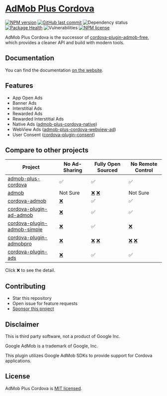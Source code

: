 # [AdMob Plus Cordova](https://admob-plus.github.io)

[![NPM version][b1]][p0]
[![GitHub last commit][b2]][b2-l]
![Dependency status][b3]
[![Package Health][b4]][b4-l]
![Vulnerabilities][b5]
[![NPM license][b6]][b6-l]

AdMob Plus Cordova is the successor of [cordova-plugin-admob-free](https://github.com/ratson/cordova-plugin-admob-free), which provides a cleaner API and build with modern tools.

## Documentation

You can find the documentation [on the website](https://admob-plus.github.io/docs/cordova).

## Features

- App Open Ads
- Banner Ads
- Interstitial Ads
- Rewarded Ads
- Rewarded Interstitial Ads
- Native Ads ([admob-plus-cordova-native](https://www.npmjs.com/package/admob-plus-cordova-native))
- WebView Ads ([admob-plus-cordova-webview-ad](https://www.npmjs.com/package/admob-plus-cordova-webview-ad))
- User Consent ([cordova-plugin-consent](https://www.npmjs.com/package/cordova-plugin-consent))

## Compare to other projects

|              Project              |  No Ad-Sharing  |    Fully Open Sourced     |        No Remote Control        |
| --------------------------------- | --------------- | ------------------------- | ------------------------------- |
| [admob-plus-cordova][p0]          | ✅               | ✅                         | ✅                               |
| [admob][p1]                       | Not Sure        | [❌][p2-bin1] [❌][p2-bin2] | Not Sure                        |
| [cordova-admob][p2]               | [❌][p2-android] | ✅                         | ✅                               |
| [cordova-plugin-ad-admob][p3]     | [❌][p3-android] | ✅                         | ✅                               |
| [cordova-plugin-admob-simple][p4] | [❌][p4-android] | ✅                         | [❌][p4-remote1]                 |
| [cordova-plugin-admobpro][p5]     | [❌][p5-share]   | [❌][p5-bin1] [❌][p5-bin2] | [❌][p5-remote1] [❌][p5-remote2] |
| [cordova-plugin-ads][p6]          | [❌][p6-share]   | ✅                         | ✅                               |

Click ❌ to see the detail.

[p0]: https://www.npmjs.com/package/admob-plus-cordova
[p1]: https://www.npmjs.com/package/admob
[p2]: https://www.npmjs.com/package/cordova-admob
[p2-android]: https://github.com/appfeel/admob-google-cordova/blob/3f122f278a323a4bc9e580f400182a7bd690a346/src/android/AdMobAds.java#L569
[p2-bin1]: https://github.com/admob-google/admob-cordova/blob/master/src/android/libs/admobadplugin.jar
[p2-bin2]: https://github.com/admob-google/admob-cordova/blob/master/src/ios/AdmobAPI.framework/AdmobAPI
[p3]: https://www.npmjs.com/package/cordova-plugin-ad-admob
[p3-android]: https://github.com/cranberrygame/cordova-plugin-ad-admob/blob/7aaa397b19ab63579d6aa68fbf20ffdf795a15fc/src/android/AdMobPlugin.java#L330
[p4]: https://github.com/sunnycupertino/cordova-plugin-admob-simple
[p4-android]: https://github.com/sunnycupertino/cordova-plugin-admob-simple/blob/a58846c1ea14188a4aef44381ccd28ffdcae3bfa/src/android/AdMob.java#L207
[p4-remote1]: https://github.com/sunnycupertino/cordova-plugin-admob-simple/blob/f7cc64e9e018f2146b2735b5ae8d3b780fa24f72/src/android/AdMob.java#L728
[p5]: https://www.npmjs.com/package/cordova-plugin-admobpro
[p5-share]: https://github.com/floatinghotpot/cordova-admob-pro/wiki/License-Agreement#2-win-win-partnership
[p5-bin1]: https://unpkg.com/browse/cordova-plugin-extension@1.6.0/src/android/CordovaAd.jar
[p5-bin2]: https://unpkg.com/browse/cordova-plugin-extension@1.6.0/src/ios/libCordovaAd.a
[p5-remote1]: https://github.com/floatinghotpot/cordova-admob-pro/pull/658
[p5-remote2]: https://github.com/ratson/cordova-plugin-admob-free/issues/354
[p6]: https://www.npmjs.com/package/cordova-plugin-ads
[p6-share]: https://github.com/cozycodegh/cordova-plugin-ads/blob/3d8f14ac02a8a7bad0ab4b472e6b776640f88c15/www/ads.js#L32


## Contributing

- Star this repository
- Open issue for feature requests
- [Sponsor this project](https://admob-plus.github.io/funding)

## Disclaimer

This is third party software, not a product of Google Inc.

Google AdMob is a trademark of Google, Inc.

This plugin utilizes Google AdMob SDKs to provide support for Cordova applications.

## License

AdMob Plus Cordova is [MIT licensed][b6-l].

[b1]: https://img.shields.io/npm/v/admob-plus-cordova.svg
[b2]: https://img.shields.io/github/last-commit/admob-plus/admob-plus
[b2-l]: https://github.com/admob-plus/admob-plus
[b3]: https://img.shields.io/librariesio/release/npm/admob-plus-cordova
[b4]: https://snyk.io/advisor/npm-package/admob-plus-cordova/badge.svg
[b4-l]: https://snyk.io/advisor/npm-package/admob-plus-cordova
[b5]: https://img.shields.io/snyk/vulnerabilities/npm/admob-plus-cordova
[b6]: https://img.shields.io/npm/l/admob-plus-cordova
[b6-l]: https://github.com/admob-plus/admob-plus/blob/master/LICENSE
